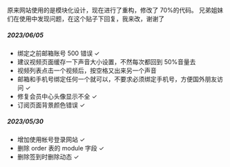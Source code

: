 原来网站使用的是模块化设计，现在进行了重构，修改了 70%的代码。
兄弟姐妹们在使用中发现问题，在这个贴子下回复，我来改，谢谢了

##### 2023/06/05

-   绑定之前邮箱账号 500 错误 ✓
-   建议视频页面缓存一下声音大小设置，不然每次都回到 50%音量去
-   视频列表点击一个视频后，按空格又出来另一个声音
-   邮箱和手机号绑定任何一个就可以，不要求必须绑定手机号，方便国外朋友访问 ✓
-   修复会员中心头像显示不全 ✓
-   订阅页面背景颜色错误 ✓

##### 2023/05/30

-   增加使用帐号登录网站 ✓
-   删除 order 表的 module 字段 ✓
-   删除签到时删除动态 ✓
